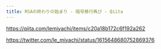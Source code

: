 ```yaml
---
title: RSAの終わりの始まり - 暗号移行再び - Qiita
---
```


https://qiita.com/lemiyachi/items/c20a18b172c6f192a262

https://twitter.com/le_miyachi/status/1615648680752869376

